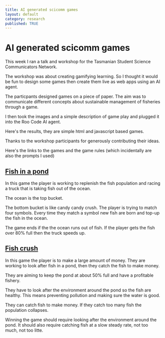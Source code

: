 ```yaml
---
title: AI generated scicomm games
layout: default
category: research
published: TRUE
---
```


# AI generated scicomm games

This week I ran a talk and workshop for the Tasmanian Student Science Communicators Network.

The workshop was about creating gamifying learning. So I thought it would be fun to design some games then create them live as web apps using an AI agent. 

The particpants designed games on a piece of paper. The aim was to communicate different concepts about sustainable management of fisheries through a game.

I then took the images and a simple description of game play and plugged it into the Roo Code AI agent. 

Here's the results, they are simple html and javascript based games. 

Thanks to the workshop participants for generously contributing their ideas. 


Here's the links to the games and the game rules (which incidentally are also the prompts I used)

## [Fish in a pond](https://www.seascapemodels.org/data/tassie-scicomm-games/fish-in-a-pond/)

In this game the player is working to replenish the fish population and racing a truck that is taking fish out of the ocean.

The ocean is the top bucket.

The bottom bucket is like candy candy crush. The player is trying to match four symbols. Every time they match a symbol new fish are born and top-up the fish in the ocean. 

The game ends if the the ocean runs out of fish. 
If the player gets the fish over 80% full then the truck speeds up. 

## [Fish crush](https://www.seascapemodels.org/data/tassie-scicomm-games/fish-crush/)

In this game the player is to make a large amount of money. They are working to look after fish in a pond, then they catch the fish to make money. 

They are aiming to keep the pond at about 50% full and have a profitable fishery. 

They have to look after the environment around the pond so the fish are healthy. This means preventing pollution and making sure the water is good. 

They can catch fish to make money. If they catch too many fish the population collapses. 

Winning the game should require looking after the environment around the pond. It should also require catching fish at a slow steady rate, not too much, not too litte. 




